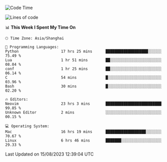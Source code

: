 <!--START_SECTION:waka-->
![Code Time](http://img.shields.io/badge/Code%20Time-1%2C517%20hrs%2011%20mins-blue)

![Lines of code](https://img.shields.io/badge/From%20Hello%20World%20I%27ve%20Written-286.7%20thousand%20lines%20of%20code-blue)

📊 **This Week I Spent My Time On** 

```text
🕑︎ Time Zone: Asia/Shanghai

💬 Programming Languages: 
Python                   17 hrs 25 mins      ███████████████████░░░░░░   75.49 % 
Lua                      1 hr 51 mins        ██░░░░░░░░░░░░░░░░░░░░░░░   08.04 % 
conf                     1 hr 25 mins        ██░░░░░░░░░░░░░░░░░░░░░░░   06.14 % 
C                        54 mins             █░░░░░░░░░░░░░░░░░░░░░░░░   03.96 % 
Bash                     30 mins             █░░░░░░░░░░░░░░░░░░░░░░░░   02.20 % 

🔥 Editors: 
Neovim                   23 hrs 3 mins       █████████████████████████   99.85 % 
Unknown Editor           2 mins              ░░░░░░░░░░░░░░░░░░░░░░░░░   00.15 % 

💻 Operating System: 
Mac                      16 hrs 19 mins      ██████████████████░░░░░░░   70.67 % 
Linux                    6 hrs 46 mins       ███████░░░░░░░░░░░░░░░░░░   29.33 % 
```


 Last Updated on 15/08/2023 12:39:04 UTC
<!--END_SECTION:waka-->

